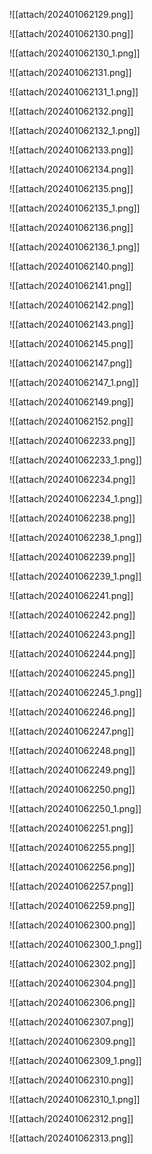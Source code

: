 ![[attach/202401062129.png]]

![[attach/202401062130.png]]

![[attach/202401062130_1.png]]

![[attach/202401062131.png]]

![[attach/202401062131_1.png]]

![[attach/202401062132.png]]

![[attach/202401062132_1.png]]

![[attach/202401062133.png]]

![[attach/202401062134.png]]

![[attach/202401062135.png]]

![[attach/202401062135_1.png]]

![[attach/202401062136.png]]

![[attach/202401062136_1.png]]

![[attach/202401062140.png]]

![[attach/202401062141.png]]

![[attach/202401062142.png]]

![[attach/202401062143.png]]

![[attach/202401062145.png]]

![[attach/202401062147.png]]

![[attach/202401062147_1.png]]

![[attach/202401062149.png]]

![[attach/202401062152.png]]

![[attach/202401062233.png]]

![[attach/202401062233_1.png]]

![[attach/202401062234.png]]

![[attach/202401062234_1.png]]

![[attach/202401062238.png]]

![[attach/202401062238_1.png]]

![[attach/202401062239.png]]

![[attach/202401062239_1.png]]

![[attach/202401062241.png]]

![[attach/202401062242.png]]

![[attach/202401062243.png]]

![[attach/202401062244.png]]

![[attach/202401062245.png]]

![[attach/202401062245_1.png]]

![[attach/202401062246.png]]

![[attach/202401062247.png]]

![[attach/202401062248.png]]

![[attach/202401062249.png]]

![[attach/202401062250.png]]

![[attach/202401062250_1.png]]

![[attach/202401062251.png]]

![[attach/202401062255.png]]

![[attach/202401062256.png]]

![[attach/202401062257.png]]

![[attach/202401062259.png]]

![[attach/202401062300.png]]

![[attach/202401062300_1.png]]

![[attach/202401062302.png]]

![[attach/202401062304.png]]

![[attach/202401062306.png]]

![[attach/202401062307.png]]

![[attach/202401062309.png]]

![[attach/202401062309_1.png]]

![[attach/202401062310.png]]

![[attach/202401062310_1.png]]

![[attach/202401062312.png]]

![[attach/202401062313.png]]

